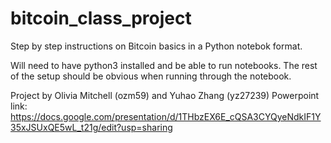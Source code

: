 # bitcoin_class_project
 
Step by step instructions on Bitcoin basics in a Python notebok format.

Will need to have python3 installed and be able to run notebooks.
The rest of the setup should be obvious when running through the notebook.

Project by Olivia Mitchell (ozm59) and Yuhao Zhang (yz27239)
Powerpoint link: https://docs.google.com/presentation/d/1THbzEX6E_cQSA3CYQyeNdkIF1Y35xJSUxQE5wL_t21g/edit?usp=sharing
